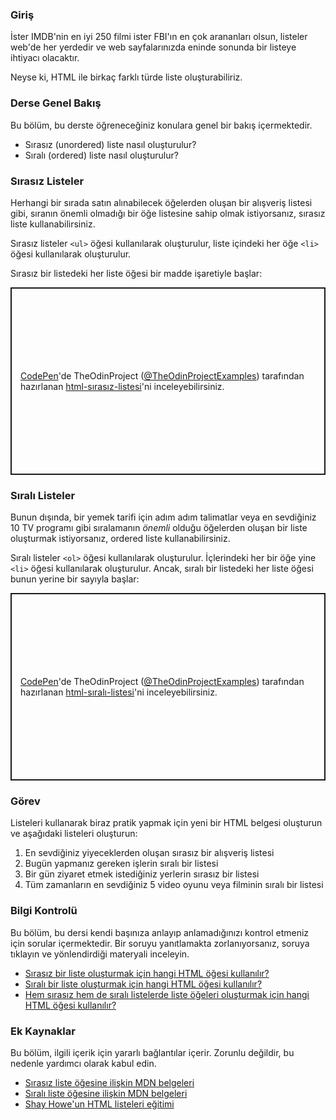 ### Giriş

İster IMDB'nin en iyi 250 filmi ister FBI'ın en çok arananları olsun, listeler web'de her yerdedir ve web sayfalarınızda eninde sonunda bir listeye ihtiyacı olacaktır.

Neyse ki, HTML ile birkaç farklı türde liste oluşturabiliriz.

### Derse Genel Bakış

Bu bölüm, bu derste öğreneceğiniz konulara genel bir bakış içermektedir.

*   Sırasız (unordered) liste nasıl oluşturulur?
*   Sıralı (ordered) liste nasıl oluşturulur?

### Sırasız Listeler

Herhangi bir sırada satın alınabilecek öğelerden oluşan bir alışveriş listesi gibi, sıranın önemli olmadığı bir öğe listesine sahip olmak istiyorsanız, sırasız liste kullanabilirsiniz.


Sırasız listeler `<ul>` öğesi kullanılarak oluşturulur,  <span id="li"></span>liste içindeki her öğe `<li>` öğesi kullanılarak oluşturulur.


Sırasız bir listedeki her liste öğesi bir madde işaretiyle başlar:

<p class="codepen" data-height="300" data-theme-id="dark" data-default-tab="html,result" data-slug-hash="powjajd" data-user="TheOdinProjectExamples" style="height: 300px; box-sizing: border-box; display: flex; align-items: center; justify-content: center; border: 2px solid; margin: 1em 0; padding: 1em;">
  <span>
  <a href="https://codepen.io">CodePen</a>'de
  TheOdinProject (<a href="https://codepen.io/TheOdinProjectExamples">@TheOdinProjectExamples</a>) tarafından hazırlanan <a href="https://codepen.io/TheOdinProjectExamples/pen/powjajd">html-sırasız-listesi</a>'ni inceleyebilirsiniz.

</span>
</p>
<script async src="https://cpwebassets.codepen.io/assets/embed/ei.js"></script>

### Sıralı Listeler

Bunun dışında, bir yemek tarifi için adım adım talimatlar veya en sevdiğiniz 10 TV programı gibi sıralamanın *önemli* olduğu öğelerden oluşan bir liste oluşturmak istiyorsanız, ordered liste kullanabilirsiniz.

Sıralı listeler `<ol>` öğesi kullanılarak oluşturulur. İçlerindeki her bir öğe yine `<li>` öğesi kullanılarak oluşturulur. Ancak, sıralı bir listedeki her liste öğesi bunun yerine bir sayıyla başlar:

<p class="codepen" data-height="300" data-theme-id="dark" data-default-tab="html,result" data-slug-hash="yLXYvYp" data-user="TheOdinProjectExamples" style="height: 300px; box-sizing: border-box; display: flex; align-items: center; justify-content: center; border: 2px solid; margin: 1em 0; padding: 1em;">
  <span>
    <a href="https://codepen.io">CodePen</a>'de
 TheOdinProject (<a href="https://codepen.io/TheOdinProjectExamples">@TheOdinProjectExamples</a>) tarafından hazırlanan <a href="https://codepen.io/TheOdinProjectExamples/pen/yLXYvYp">html-sıralı-listesi</a>'ni inceleyebilirsiniz.
</span>
</p>
<script async src="https://cpwebassets.codepen.io/assets/embed/ei.js"></script>

### Görev

<div class="lesson-content__panel" markdown="1">
Listeleri kullanarak biraz pratik yapmak için yeni bir HTML belgesi oluşturun ve aşağıdaki listeleri oluşturun:

1.  En sevdiğiniz yiyeceklerden oluşan sırasız bir alışveriş listesi
2.  Bugün yapmanız gereken işlerin sıralı bir listesi
3.  Bir gün ziyaret etmek istediğiniz yerlerin sırasız bir listesi
4.  Tüm zamanların en sevdiğiniz 5 video oyunu veya filminin sıralı bir listesi

</div>

### Bilgi Kontrolü

Bu bölüm, bu dersi kendi başınıza anlayıp anlamadığınızı kontrol etmeniz için sorular içermektedir. Bir soruyu yanıtlamakta zorlanıyorsanız, soruya tıklayın ve yönlendirdiği materyali inceleyin.

*   [Sırasız bir liste oluşturmak için hangi HTML öğesi kullanılır?](#unordered-lists)
*   [Sıralı bir liste oluşturmak için hangi HTML öğesi kullanılır?](#ordered-lists)
*   [Hem sırasız hem de sıralı listelerde liste öğeleri oluşturmak için hangi HTML öğesi kullanılır?](#li)

### Ek Kaynaklar

Bu bölüm, ilgili içerik için yararlı bağlantılar içerir. Zorunlu değildir, bu nedenle yardımcı olarak kabul edin.

*   [Sırasız liste öğesine ilişkin MDN belgeleri](https://developer.mozilla.org/en-US/docs/Web/HTML/Element/ul)
*   [Sıralı liste öğesine ilişkin MDN belgeleri](https://developer.mozilla.org/en-US/docs/Web/HTML/Element/ol)
*   [Shay Howe'un HTML listeleri eğitimi](https://learn.shayhowe.com/html-css/creating-lists/)
